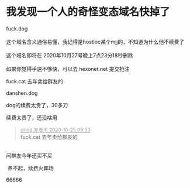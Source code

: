 # 我发现一个人的奇怪变态域名快掉了


fuck.dog<br />
<br />
这个域名含义通俗易懂，我记得是hostloc某个mjj的，不知道为什么他不续费了<br />
<br />
这个域名即将在 2020年10月27号晚上7点23分18秒删除<br />
<br />
如果你觉得手速不够快，可以去 hexonet.net 提交抢注

fuck.cat 去年卖给群友的 <img src="static/image/smiley/yct/022.gif" smilieid="42" border="0" alt="" />&nbsp; &nbsp;&nbsp; &nbsp;&nbsp; &nbsp;&nbsp; &nbsp;&nbsp; &nbsp;&nbsp; &nbsp;&nbsp; &nbsp;&nbsp; &nbsp;&nbsp; &nbsp;&nbsp; &nbsp;&nbsp; &nbsp;

danshen.dog<img id="aimg_LIIzk" onclick="zoom(this, this.src, 0, 0, 0)" class="zoom" src="https://cdn.jsdelivr.net/gh/hishis/forum-master/public/images/patch.gif" onmouseover="img_onmouseoverfunc(this)" onload="thumbImg(this)" border="0" alt="" />

dog的续费太贵了，30多刀

续费太贵了，还没啥用

<div class="quote"><blockquote><font size="2"><a href="https://www.hostloc.com/forum.php?mod=redirect&amp;goto=findpost&amp;pid=9348822&amp;ptid=758188" target="_blank"><font color="#999999">orlog 发表于 2020-10-25 09:53</font></a></font><br />
fuck.cat 去年卖给群友的</blockquote></div><br />
<img src="static/image/smiley/default/lol.gif" smilieid="12" border="0" alt="" />问群友今年还买不买<img id="aimg_S5B7w" onclick="zoom(this, this.src, 0, 0, 0)" class="zoom" src="https://cdn.jsdelivr.net/gh/hishis/forum-master/public/images/patch.gif" onmouseover="img_onmouseoverfunc(this)" onload="thumbImg(this)" border="0" alt="" />

<img src="static/image/smiley/default/lol.gif" smilieid="12" border="0" alt="" /> 养不起，续费火葬场

66666
